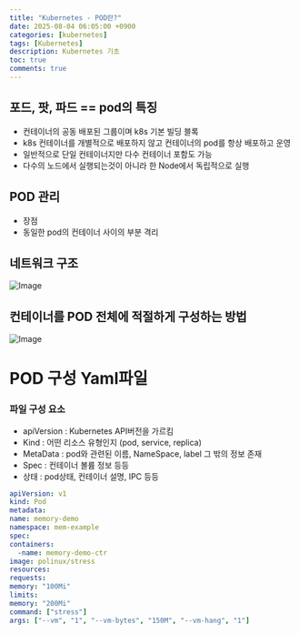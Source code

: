 ```yaml
---
title: "Kubernetes - POD란?"
date: 2025-08-04 06:05:00 +0900
categories: [kubernetes]
tags: [Kubernetes]
description: Kubernetes 기초
toc: true
comments: true
---
```


## 포드, 팟, 파드 == pod의 특징

- 컨테이너의 공동 배포된 그룹이며 k8s 기본 빌딩 블록
- k8s 컨테이너를 개별적으로 배포하지 않고 컨테이너의 pod를 항상 배포하고 운영
- 일반적으로 단일 컨테이너지만 다수 컨테이너 포함도 가능
- 다수의 노드에서 실행되는것이 아니라 한 Node에서 독립적으로 실행
## POD 관리

- 장점
- 동일한 pod의 컨테이너 사이의 부분 격리
## 네트워크 구조

![Image](https://prod-files-secure.s3.us-west-2.amazonaws.com/e6db513d-ec54-40ff-aa74-2487b0bcfe15/f38ce897-ad6d-434b-a035-f306e89b207f/Untitled.png?X-Amz-Algorithm=AWS4-HMAC-SHA256&X-Amz-Content-Sha256=UNSIGNED-PAYLOAD&X-Amz-Credential=ASIAZI2LB466XMOU64Z7%2F20250805%2Fus-west-2%2Fs3%2Faws4_request&X-Amz-Date=20250805T061137Z&X-Amz-Expires=3600&X-Amz-Security-Token=IQoJb3JpZ2luX2VjEB4aCXVzLXdlc3QtMiJHMEUCIDU2YRp7ZjeQASWmLQ76IMkSabHarVrl%2FVNYihQjWeUPAiEA4BJUjkdHDTjEdbnI9Kj%2Bn0zdHGdxCA%2BOciaApdVJOF8q%2FwMIVxAAGgw2Mzc0MjMxODM4MDUiDAzD7ELMsk5pKTMxISrcAxNeL8wqZZBRmIDMku5AR5g%2BWqm6%2FVHC0I5GTNL3Dk1a%2FEP6vrlE7NcBYeKY9uT9s5WhL9P9TAUk%2FVx4adFQ5ZNifqftulyl0wVPxYMD1f2iY7I6NG6Tbs4M6lhhiwTYka9g2RF2yIBApzbUwawiRcjFbtmbgg3OqDLYR6za04M8noUJgEA0o2jhFg5P2qoEJDwQx%2BrOaFgVU%2FhacQ4ZnGqPIsrnIQiWy53JJW86PuYlEFi%2FjKa%2F4iPcsp%2F34c553o66D4%2BuYbCNLx%2BpBRC0jwyOhV4TZYdK8OLRUHGUByqiGkpYuRG2Zud4J%2Bs%2BvBXOBmh5xFdsf%2BlppzFbTl%2BVmsomehyEq4rut3Wc1uOjry1BW4NV0sgCIPi%2FTkFcoCOCyH%2FRKPZmSzJWvB0Mq5%2BjBP0emTK1ZJtm%2BO0h1urI4OMk%2FEoMljQ0gbt0N%2B5q0G25F5LXSUCLaa1TGU7eFvwm4KPJN1C1yAtXLe59B%2B2WjAnvkz%2FydeMcN66QKVyQtSJ410CcfNo7WUAWvl02HaUvkNS2bgFGil0nODOkmoxdgsTN872vj2ZjMho7MS9BBX7fWyhHpA8zBlrH93f0JIJiGnz0MKExRBtzYEKhjNL9LjyLAc3zrDUraVlMZKEiMKqzxsQGOqUBrPcvDGFETINt65tOkwvY%2FYwx%2F7m32wS9yis5XffqxgFv4y5hrpPlnNXf6FZ0bW702ykTN8bCT%2FN9hil%2FP%2Bm6hanIfsqnRIoWVylFVdQhSSu2howTGLcYcvdDrBTdwCDaWSaC3pP0gYe1BFvDXjDyMv%2FcuLFAFhBw4V7l7cEvC2NLypIx1QiMlCvMeqTT1RxrNStcdXjBCaWfPA6aW9xf41JpkEsB&X-Amz-Signature=7cffadb5c8e9401ea14de94ce2704ff45d1f609b98a883546d3868d7d54dc701&X-Amz-SignedHeaders=host&x-amz-checksum-mode=ENABLED&x-id=GetObject)

## 컨테이너를 POD 전체에 적절하게 구성하는 방법

![Image](https://prod-files-secure.s3.us-west-2.amazonaws.com/e6db513d-ec54-40ff-aa74-2487b0bcfe15/811279dd-4730-40a6-bff1-b650bb32201c/Untitled.png?X-Amz-Algorithm=AWS4-HMAC-SHA256&X-Amz-Content-Sha256=UNSIGNED-PAYLOAD&X-Amz-Credential=ASIAZI2LB466XMOU64Z7%2F20250805%2Fus-west-2%2Fs3%2Faws4_request&X-Amz-Date=20250805T061137Z&X-Amz-Expires=3600&X-Amz-Security-Token=IQoJb3JpZ2luX2VjEB4aCXVzLXdlc3QtMiJHMEUCIDU2YRp7ZjeQASWmLQ76IMkSabHarVrl%2FVNYihQjWeUPAiEA4BJUjkdHDTjEdbnI9Kj%2Bn0zdHGdxCA%2BOciaApdVJOF8q%2FwMIVxAAGgw2Mzc0MjMxODM4MDUiDAzD7ELMsk5pKTMxISrcAxNeL8wqZZBRmIDMku5AR5g%2BWqm6%2FVHC0I5GTNL3Dk1a%2FEP6vrlE7NcBYeKY9uT9s5WhL9P9TAUk%2FVx4adFQ5ZNifqftulyl0wVPxYMD1f2iY7I6NG6Tbs4M6lhhiwTYka9g2RF2yIBApzbUwawiRcjFbtmbgg3OqDLYR6za04M8noUJgEA0o2jhFg5P2qoEJDwQx%2BrOaFgVU%2FhacQ4ZnGqPIsrnIQiWy53JJW86PuYlEFi%2FjKa%2F4iPcsp%2F34c553o66D4%2BuYbCNLx%2BpBRC0jwyOhV4TZYdK8OLRUHGUByqiGkpYuRG2Zud4J%2Bs%2BvBXOBmh5xFdsf%2BlppzFbTl%2BVmsomehyEq4rut3Wc1uOjry1BW4NV0sgCIPi%2FTkFcoCOCyH%2FRKPZmSzJWvB0Mq5%2BjBP0emTK1ZJtm%2BO0h1urI4OMk%2FEoMljQ0gbt0N%2B5q0G25F5LXSUCLaa1TGU7eFvwm4KPJN1C1yAtXLe59B%2B2WjAnvkz%2FydeMcN66QKVyQtSJ410CcfNo7WUAWvl02HaUvkNS2bgFGil0nODOkmoxdgsTN872vj2ZjMho7MS9BBX7fWyhHpA8zBlrH93f0JIJiGnz0MKExRBtzYEKhjNL9LjyLAc3zrDUraVlMZKEiMKqzxsQGOqUBrPcvDGFETINt65tOkwvY%2FYwx%2F7m32wS9yis5XffqxgFv4y5hrpPlnNXf6FZ0bW702ykTN8bCT%2FN9hil%2FP%2Bm6hanIfsqnRIoWVylFVdQhSSu2howTGLcYcvdDrBTdwCDaWSaC3pP0gYe1BFvDXjDyMv%2FcuLFAFhBw4V7l7cEvC2NLypIx1QiMlCvMeqTT1RxrNStcdXjBCaWfPA6aW9xf41JpkEsB&X-Amz-Signature=0329655b90c3a9db0319eb33fc7de31e8b5bddb29ec732e6a095e4abbd864bef&X-Amz-SignedHeaders=host&x-amz-checksum-mode=ENABLED&x-id=GetObject)

 

# POD 구성 Yaml파일

### 파일 구성 요소

- apiVersion : Kubernetes API버전을 가르킴
- Kind : 어떤 리소스 유형인지 (pod, service, replica) 
- MetaData : pod와 관련된 이름, NameSpace, label 그 밖의 정보 존재
- Spec : 컨테이너 볼륨 정보 등등
- 상태 : pod상태, 컨테이너 설명, IPC 등등
```yaml
apiVersion: v1
kind: Pod
metadata:
name: memory-demo
namespace: mem-example
spec:
containers:
  -name: memory-demo-ctr
image: polinux/stress
resources:
requests:
memory: "100Mi"
limits:
memory: "200Mi"
command: ["stress"]
args: ["--vm", "1", "--vm-bytes", "150M", "--vm-hang", "1"]
```


